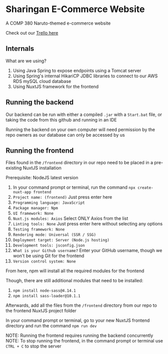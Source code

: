 # Sharingan E-Commerce Website
A COMP 380 Naruto-themed e-commerce website

Check out our [Trello here](https://trello.com/b/Yb0DRvci/e-commerce-website "Sharingan E-Commerce")

## Internals
What are we using?

1. Using Java Spring to expose endpoints using a Tomcat server
2. Using Spring's internal HikariCP JDBC libraries to connect to our AWS RDS mySQL cloud database
3. Using NuxtJS framework for the frontend

## Running the backend
Our backend can be run with either a compiled `.jar` with a `Start.bat` file, or taking the code from this github
and running in an IDE

Running the backend on your own computer will need permission by the repo owners as our database can only be accessed by us

## Running the frontend
Files found in the `/frontend` directory in our repo need to be placed in a pre-existing NuxtJS installation

Prerequisite: NodeJS latest version

1. In your command prompt or terminal, run the command `npx create-nuxt-app frontend`
2. `Project name: (frontend)` Just press enter here
3. `Programming language: JavaScript`
4. `Package manager: Npm`
5. `UI framework: None`
6. `Nuxt.js modules: Axios` Select ONLY Axios from the list
7. `Linting tools: None` Just press enter here without selecting any options
8. `Testing framework: None`
9. `Rendering mode: Universal (SSR / SSG)`
10. `Deployment target: Server (Node.js hosting)`
11. `Development tools: jsconfig.json`
12. `What is your Github username?` Enter your GitHub username, though we won't be using Git for the frontend
13. `Version control system: None`

From here, npm will install all the required modules for the frontend

Though, there are still additional modules that need to be installed:

1. `npm install node-sass@4.14.1`
2. `npm install sass-loader@10.1.1`

Afterwards, add all the files from the `/frontend` directory from our repo to the frontend NuxtJS project folder

In your command prompt or terminal, go to your new NuxtJS frontend directory and run the command `npm run dev`

NOTE: Running the frontend requires running the backend concurrently
NOTE: To stop running the frontend, in the command prompt or terminal use `CTRL + C` to stop the server

